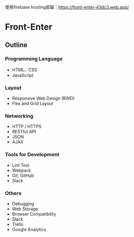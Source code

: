使用firebase hosting部屬：https://front-enter-43dc3.web.app/

<h1>
Front-Enter
</h1>

<h2>
Outline
</h2>

### Programming Language

<p>

*  HTML、CSS
*  JavaScript

</p>

### Layout

<p>

*  Responsive Web Design (RWD)
*  Flex and Grid Layout

</p>

### Networking

<p>

*  HTTP / HTTPS
*  RESTful API
*  JSON
*  AJAX

</p>

### Tools for Development

<p>

*  Lint Tool
*  Webpack
*  Git, GitHub
*  Slack

</p>

### Others

<p>

*  Debugging
*  Web Storage
*  Browser Compatibility
*  Slack
*  Trello
*  Google Analytics

</p>












